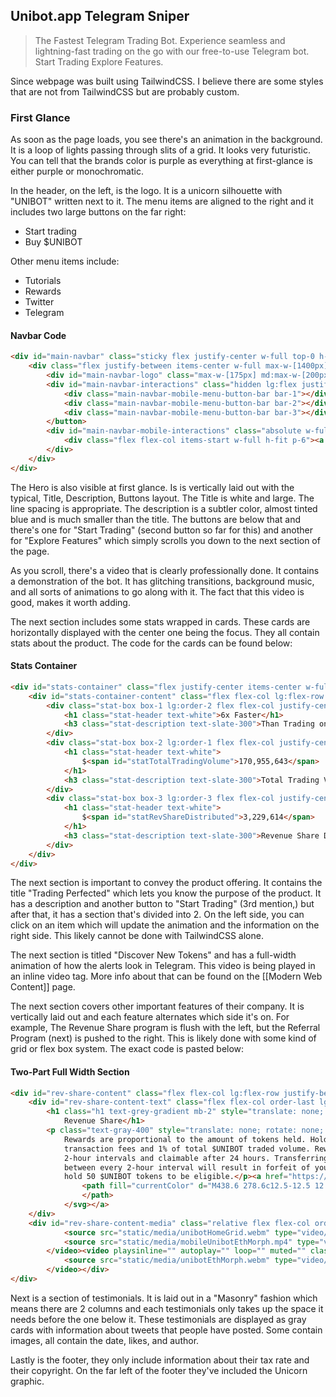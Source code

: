 ## Unibot.app Telegram Sniper
> The Fastest Telegram Trading Bot. Experience seamless and lightning-fast trading on the go with our free-to-use Telegram bot. Start Trading Explore Features.

Since webpage was built using TailwindCSS. I believe there are some styles that are not from TailwindCSS but are probably custom.

### First Glance
As soon as the page loads, you see there's an animation in the background. It is a loop of lights passing through slits of a grid. It looks very futuristic. You can tell that the brands color is purple as everything at first-glance is either purple or monochromatic.

In the header, on the left, is the logo. It is a unicorn silhouette with "UNIBOT" written next to it. The menu items are aligned to the right and it includes two large buttons on the far right:
- Start trading
- Buy $UNIBOT

Other menu items include:
- Tutorials
- Rewards
- Twitter
- Telegram

#### Navbar Code
```html
<div id="main-navbar" class="sticky flex justify-center w-full top-0 h-[65px] z-50 transparent">
	<div class="flex justify-between items-center w-full max-w-[1400px]">
		<div id="main-navbar-logo" class="max-w-[175px] md:max-w-[200px] p-4"><img src="static/media/logo.png" alt="Unibot Logo"></div>
		<div id="main-navbar-interactions" class="hidden lg:flex justify-center items-center pe-3"><a href="https://www.youtube.com/playlist?list=PLW2nrgz37AeihOPYSDUIFqd4Z6tRvTz74" class="font-bold">Tutorials</a><a href="https://unibot.app/dashboard" target="_blank" rel="noopener noreferrer" class="font-bold">Rewards</a><a href="https://twitter.com/TeamUnibot" class="font-bold">Twitter</a><a href="https://t.me/unibotportal" class="font-bold">Telegram</a><a href="https://t.me/unibotsniper_bot" target="_blank" rel="noopener noreferrer" class="button-anchor font-medium">Start Trading</a><a href="https://app.uniswap.org/#/swap?inputCurrency=ETH&amp;outputCurrency=0xf819d9Cb1c2A819Fd991781A822dE3ca8607c3C9&amp;chain=mainnet" target="_blank" rel="noopener noreferrer" class="button-anchor purple-gradient font-medium">Buy $UNIBOT</a></div><button id="main-navbar-mobile-menu-button" class="lg:hidden w-[40px] h-[40px] me-4">
			<div class="main-navbar-mobile-menu-button-bar bar-1"></div>
			<div class="main-navbar-mobile-menu-button-bar bar-2"></div>
			<div class="main-navbar-mobile-menu-button-bar bar-3"></div>
		</button>
		<div id="main-navbar-mobile-interactions" class="absolute w-full overflow-hidden h-0 inset-0 bg-black mt-[65px] top-0">
			<div class="flex flex-col items-start w-full h-fit p-6"><a href="https://www.youtube.com/playlist?list=PLW2nrgz37AeihOPYSDUIFqd4Z6tRvTz74" class="font-bold text-anchor my-2">Tutorials</a><a href="https://unibot.app/dashboard" target="_blank" rel="noopener noreferrer" class="font-bold text-anchor my-2">Rewards</a><a href="https://twitter.com/TeamUnibot" class="font-bold text-anchor my-2">Twitter</a><a href="https://t.me/unibotportal" class="font-bold text-anchor my-2">Telegram</a><a href="https://t.me/unibotsniper_bot" target="_blank" rel="noopener noreferrer" class="button-anchor font-medium w-full my-2">Start Trading</a><a href="https://app.uniswap.org/#/swap?inputCurrency=ETH&amp;outputCurrency=0xf819d9Cb1c2A819Fd991781A822dE3ca8607c3C9&amp;chain=mainnet" target="_blank" rel="noopener noreferrer" class="button-anchor purple-gradient font-medium w-full my-2">Buy $UNIBOT</a></div>
		</div>
	</div>
</div>
```

The Hero is also visible at first glance. Is is vertically laid out with the typical, Title, Description, Buttons layout. The Title is white and large. The line spacing is appropriate. The description is a subtler color, almost tinted blue and is much smaller than the title. The buttons are below that and there's one for "Start Trading" (second button so far for this) and another for "Explore Features" which simply scrolls you down to the next section of the page.

As you scroll, there's a video that is clearly professionally done. It contains a demonstration of the bot. It has glitching transitions, background music, and all sorts of animations to go along with it. The fact that this video is good, makes it worth adding.

The next section includes some stats wrapped in cards. These cards are horizontally displayed with the center one being the focus. They all contain stats about the product. The code for the cards can be found below:

#### Stats Container
```html
<div id="stats-container" class="flex justify-center items-center w-full mb-24 md:mb-32 md:mt-16 lg:mt-32 rounded-[2.5rem]">
	<div id="stats-container-content" class="flex flex-col lg:flex-row justify-center items-center w-full max-w-[1600px]">
		<div class="stat-box box-1 lg:order-2 flex flex-col justify-center items-center w-full lg:w-1/4 h-fit bg-primary light-border p-5 rounded-3xl mx-3 my-3 py-8" style="translate: none; rotate: none; scale: none; transform: scale(1.2, 1.2); opacity: 1;">
			<h1 class="stat-header text-white">6x Faster</h1>
			<h3 class="stat-description text-slate-300">Than Trading on Uniswap</h3>
		</div>
		<div class="stat-box box-2 lg:order-1 flex flex-col justify-center items-center w-full lg:w-1/3 h-fit bg-primary light-border p-5 rounded-3xl mx-3 my-3 py-8" style="translate: none; rotate: none; scale: none; transform: scale(0.8, 0.8); opacity: 1;">
			<h1 class="stat-header text-white">
				$<span id="statTotalTradingVolume">170,955,643</span>
			</h1>
			<h3 class="stat-description text-slate-300">Total Trading Volume</h3>
		</div>
		<div class="stat-box box-3 lg:order-3 flex flex-col justify-center items-center w-full lg:w-1/3 h-fit bg-primary light-border p-5 rounded-3xl mx-3 my-3 py-8" style="translate: none; rotate: none; scale: none; transform: scale(0.8, 0.8); opacity: 1;">
			<h1 class="stat-header text-white">
				$<span id="statRevShareDistributed">3,229,614</span>
			</h1>
			<h3 class="stat-description text-slate-300">Revenue Share Distributed</h3>
		</div>
	</div>
</div>
```

The next section is important to convey the product offering. It contains the title "Trading Perfected" which lets you know the purpose of the product. It has a description and another button to "Start Trading" (3rd mention,) but after that, it has a section that's divided into 2. On the left side, you can click on an item which will update the animation and the information on the right side. This likely cannot be done with TailwindCSS alone.

The next section is titled "Discover New Tokens" and has a full-width animation of how the alerts look in Telegram. This video is being played in an inline video tag. More info about that can be found on the [[Modern Web Content]] page.

The next section covers other important features of their company. It is vertically laid out and each feature alternates which side it's on. For example, The Revenue Share program is flush with the left, but the Referral Program (next) is pushed to the right. This is likely done with some kind of grid or flex box system. The exact code is pasted below:

#### Two-Part Full Width Section
```html
<div id="rev-share-content" class="flex flex-col lg:flex-row justify-between w-full max-w-[1600px] px-6 md:px-24 xl:px-32">
	<div id="rev-share-content-text" class="flex flex-col order-last lg:order-first items-start w-full lg:w-1/2 lg:my-auto xl:mt-40 lg:pe-12">
		<h1 class="h1 text-grey-gradient mb-2" style="translate: none; rotate: none; scale: none; transform: translate(0px, 0px); opacity: 1;">
			Revenue Share</h1>
		<p class="text-gray-400" style="translate: none; rotate: none; scale: none; transform: translate(0px, 0px); opacity: 1;">
			Rewards are proportional to the amount of tokens held. Holders receive 40% of
			transaction fees and 1% of total $UNIBOT traded volume. Rewards are calculated in
			2-hour intervals and claimable after 24 hours. Transferring more than 200 tokens
			between every 2-hour interval will result in forfeit of your revenue share. Must
			hold 50 $UNIBOT tokens to be eligible.</p><a href="https://unibot.app/dashboard" class="text-anchor mt-4" style="opacity: 1;">Claim Rewards <svg aria-hidden="true" focusable="false" data-prefix="fas" data-icon="arrow-right" role="img" xmlns="http://www.w3.org/2000/svg" width="14px" height="16px" viewBox="0 0 448 512" class="ms-1">
				<path fill="currentColor" d="M438.6 278.6c12.5-12.5 12.5-32.8 0-45.3l-160-160c-12.5-12.5-32.8-12.5-45.3 0s-12.5 32.8 0 45.3L338.8 224 32 224c-17.7 0-32 14.3-32 32s14.3 32 32 32l306.7 0L233.4 393.4c-12.5 12.5-12.5 32.8 0 45.3s32.8 12.5 45.3 0l160-160z">
				</path>
			</svg></a>
	</div>
	<div id="rev-share-content-media" class="relative flex flex-col order-first lg:order-last w-full lg:w-1/2"><video playsinline="" autoplay="" loop="" muted="" class="w-full h-auto object-cover pointer-events-none" style="opacity: 1;">
			<source src="static/media/unibotHomeGrid.webm" type="video/webm">
			<source src="static/media/mobileUnibotEthMorph.mp4" type="video/mp4">
		</video><video playsinline="" autoplay="" loop="" muted="" class="absolute w-3/5 h-auto inset-0 m-auto object-cover pointer-events-none" style="opacity: 1;">
			<source src="static/media/unibotEthMorph.webm" type="video/webm">
		</video></div>
</div>
```

Next is a section of testimonials. It is laid out in a "Masonry" fashion which means there are 2 columns and each testimonials only takes up the space it needs before the one below it. These testimonials are displayed as gray cards with information about tweets that people have posted. Some contain images, all contain the date, likes, and author.

Lastly is the footer, they only include information about their tax rate and their copyright. On the far left of the footer they've included the Unicorn graphic.
